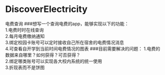 # DiscoverElectricity
电费查询
###想写一个查询电费的app，能够实现以下的功能：  
1.电费时时在线查询  
2.每月电费缴纳通知  
3.绑定校园卡账号可以定时接收自己所在宿舍的电费情况消息  
4.可查看自开学到当前时间电费情况的图表
###目前需要解决的问题：
1.电费的数据来自哪里？如何获得？可否获得？   
2.绑定哪类账号可以实现各大校内系统的统一使用   
3.折现表而不是饼图
